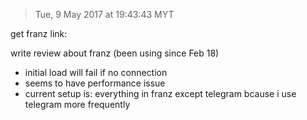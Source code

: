 > Tue, 9 May 2017 at 19:43:43 MYT

get franz link: 

write review about franz (been using since Feb 18)

- initial load will fail if no connection
- seems to have performance issue
- current setup is: everything in franz except telegram bcause i use telegram more frequently
